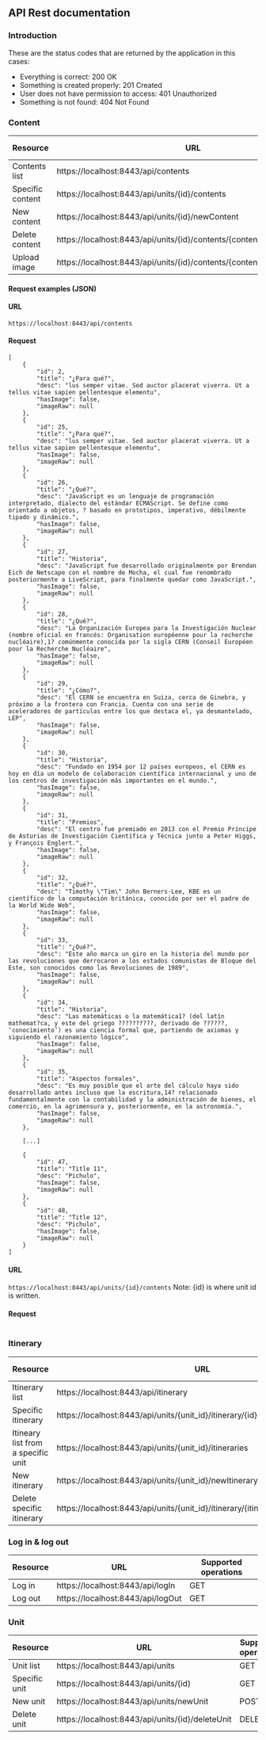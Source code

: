 ## API Rest documentation
### Introduction
These are the status codes that are returned by the application in this cases:
* Everything is correct: 200 OK
* Something is created properly: 201 Created
* User does not have permission to access: 401 Unauthorized
* Something is not found: 404 Not Found
### Content
| Resource | URL | Supported operations |
|----------|-----|----------------------|
| Contents list | https://localhost:8443/api/contents | GET 
| Specific content | https://localhost:8443/api/units/{id}/contents | GET 
| New content | https://localhost:8443/api/units/{id}/newContent | POST 
| Delete content | https://localhost:8443/api/units/{id}/contents/{content_id}/deleteContent | DELETE 
| Upload image | https://localhost:8443/api/units/{id}/contents/{content_id}/uploadImage | POST 

#### Request examples (JSON)
#### URL
`https://localhost:8443/api/contents`
#### Request
~~~~
[
    {
        "id": 2,
        "title": "¿Para qué?",
        "desc": "lus semper vitae. Sed auctor placerat viverra. Ut a tellus vitae sapien pellentesque elementu",
        "hasImage": false,
        "imageRaw": null
    },
    {
        "id": 25,
        "title": "¿Para qué?",
        "desc": "lus semper vitae. Sed auctor placerat viverra. Ut a tellus vitae sapien pellentesque elementu",
        "hasImage": false,
        "imageRaw": null
    },
    {
        "id": 26,
        "title": "¿Qué?",
        "desc": "JavaScript es un lenguaje de programación interpretado, dialecto del estándar ECMAScript. Se define como orientado a objetos, ? basado en prototipos, imperativo, débilmente tipado y dinámico.",
        "hasImage": false,
        "imageRaw": null
    },
    {
        "id": 27,
        "title": "Historia",
        "desc": "JavaScript fue desarrollado originalmente por Brendan Eich de Netscape con el nombre de Mocha, el cual fue renombrado posteriormente a LiveScript, para finalmente quedar como JavaScript.",
        "hasImage": false,
        "imageRaw": null
    },
    {
        "id": 28,
        "title": "¿Qué?",
        "desc": "La Organización Europea para la Investigación Nuclear (nombre oficial en francés: Organisation européenne pour la recherche nucléaire),1? comúnmente conocida por la sigla CERN (Conseil Européen pour la Recherche Nucléaire",
        "hasImage": false,
        "imageRaw": null
    },
    {
        "id": 29,
        "title": "¿Cómo?",
        "desc": "El CERN se encuentra en Suiza, cerca de Ginebra, y próximo a la frontera con Francia. Cuenta con una serie de aceleradores de partículas entre los que destaca el, ya desmantelado, LEP",
        "hasImage": false,
        "imageRaw": null
    },
    {
        "id": 30,
        "title": "Historia",
        "desc": "Fundado en 1954 por 12 países europeos, el CERN es hoy en día un modelo de colaboración científica internacional y uno de los centros de investigación más importantes en el mundo.",
        "hasImage": false,
        "imageRaw": null
    },
    {
        "id": 31,
        "title": "Premios",
        "desc": "El centro fue premiado en 2013 con el Premio Príncipe de Asturias de Investigación Científica y Técnica junto a Peter Higgs, y François Englert.",
        "hasImage": false,
        "imageRaw": null
    },
    {
        "id": 32,
        "title": "¿Qué?",
        "desc": "Timothy \"Tim\" John Berners-Lee, KBE es un científico de la computación británica, conocido por ser el padre de la World Wide Web",
        "hasImage": false,
        "imageRaw": null
    },
    {
        "id": 33,
        "title": "¿Qué?",
        "desc": "Este año marca un giro en la historia del mundo por las revoluciones que derrocaron a los estados comunistas de Bloque del Este, son conocidos como las Revoluciones de 1989",
        "hasImage": false,
        "imageRaw": null
    },
    {
        "id": 34,
        "title": "Historia",
        "desc": "Las matemáticas o la matemática1? (del latín mathemat?ca, y este del griego ??????????, derivado de ??????, ‘conocimiento’) es una ciencia formal que, partiendo de axiomas y siguiendo el razonamiento lógico",
        "hasImage": false,
        "imageRaw": null
    },
    {
        "id": 35,
        "title": "Aspectos formales",
        "desc": "Es muy posible que el arte del cálculo haya sido desarrollado antes incluso que la escritura,14? relacionado fundamentalmente con la contabilidad y la administración de bienes, el comercio, en la agrimensura y, posteriormente, en la astronomía.",
        "hasImage": false,
        "imageRaw": null
    },
    
    [...]
    
    {
        "id": 47,
        "title": "Title 11",
        "desc": "Pichulo",
        "hasImage": false,
        "imageRaw": null
    },
    {
        "id": 48,
        "title": "Title 12",
        "desc": "Pichulo",
        "hasImage": false,
        "imageRaw": null
    }
]
~~~~

#### URL
`https://localhost:8443/api/units/{id}/contents`
Note: {id} is where unit id is written.
#### Request
~~~~
~~~~

### Itinerary
| Resource | URL | Supported operations |
|----------|-----|----------------------|
| Itinerary list | https://localhost:8443/api/itinerary | GET |
| Specific itinerary | https://localhost:8443/api/units/{unit_id}/itinerary/{id} | GET |
| Itineary list from a specific unit | https://localhost:8443/api/units/{unit_id}/itineraries | GET |
| New itinerary | https://localhost:8443/api/units/{unit_id}/newItinerary | POST |
| Delete specific itinerary | https://localhost:8443/api/units/{unit_id}/itinerary/{itinerary_id}/deleteItinerary | DELETE 

### Log in & log out
| Resource | URL | Supported operations |
|----------|-----|----------------------|
| Log in | https://localhost:8443/api/logIn | GET |
| Log out | https://localhost:8443/api/logOut | GET |

### Unit
| Resource | URL | Supported operations |
|----------|-----|----------------------|
| Unit list | https://localhost:8443/api/units | GET |
| Specific unit | https://localhost:8443/api/units/{id} | GET |
| New unit | https://localhost:8443/api/units/newUnit | POST |
| Delete unit | https://localhost:8443/api/units/{id}/deleteUnit | DELETE |
